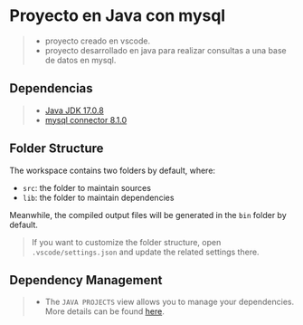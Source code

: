 # Proyecto en Java con mysql

>- proyecto creado en vscode.
>- proyecto desarrollado en java para realizar consultas a una base de datos en mysql.

## Dependencias

>- [Java JDK 17.0.8](https://www.oracle.com/java/technologies/javase/jdk17-archive-downloads.html)
>- [mysql connector 8.1.0](https://dev.mysql.com/downloads/connector/j/)

## Folder Structure

The workspace contains two folders by default, where:

- `src`: the folder to maintain sources
- `lib`: the folder to maintain dependencies

Meanwhile, the compiled output files will be generated in the `bin` folder by default.

> If you want to customize the folder structure, open `.vscode/settings.json` and update the related settings there.

## Dependency Management

>- The `JAVA PROJECTS` view allows you to manage your dependencies. More details can be found [here](https://github.com/microsoft/vscode-java-dependency#manage-dependencies).
